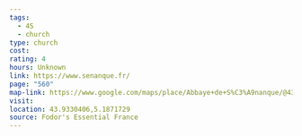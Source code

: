 ```yaml
---
tags:
  - 4S
  - church
type: church
cost: 
rating: 4
hours: Unknown
link: https://www.senanque.fr/
page: "560"
map-link: https://www.google.com/maps/place/Abbaye+de+S%C3%A9nanque/@43.9341323,5.1823945,17z/data=!3m1!4b1!4m6!3m5!1s0x12ca0d0027d2b83d:0x2c6be93847543bb!8m2!3d43.9341285!4d5.1849694!16s%2Fg%2F11y3__rxb0?entry=ttu&g_ep=EgoyMDI0MTAwNy4xIKXMDSoASAFQAw%3D%3D
visit: 
location: 43.9330406,5.1871729
source: Fodor's Essential France
---
```

